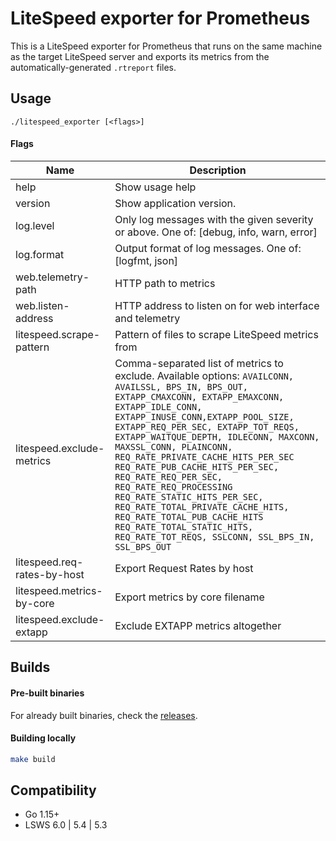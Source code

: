 # LiteSpeed exporter for Prometheus

This is a LiteSpeed exporter for Prometheus that runs on the same machine as
the target LiteSpeed server and exports its metrics from the automatically-generated `.rtreport` files.

## Usage
```
./litespeed_exporter [<flags>]
```

#### Flags
Name                        | Description
----------------------------|-----------------
help                        | Show usage help
version                     | Show application version.
log.level                   | Only log messages with the given severity or above. One of: [debug, info, warn, error]
log.format                  | Output format of log messages. One of: [logfmt, json]
web.telemetry-path          | HTTP path to metrics
web.listen-address          | HTTP address to listen on for web interface and telemetry
litespeed.scrape-pattern    | Pattern of files to scrape LiteSpeed metrics from
litespeed.exclude-metrics   | Comma-separated list of metrics to exclude. Available options: `AVAILCONN, AVAILSSL, BPS_IN, BPS_OUT, EXTAPP_CMAXCONN, EXTAPP_EMAXCONN, EXTAPP_IDLE_CONN, EXTAPP_INUSE_CONN,EXTAPP_POOL_SIZE, EXTAPP_REQ_PER_SEC, EXTAPP_TOT_REQS, EXTAPP_WAITQUE_DEPTH, IDLECONN, MAXCONN, MAXSSL_CONN, PLAINCONN, REQ_RATE_PRIVATE_CACHE_HITS_PER_SEC REQ_RATE_PUB_CACHE_HITS_PER_SEC, REQ_RATE_REQ_PER_SEC, REQ_RATE_REQ_PROCESSING REQ_RATE_STATIC_HITS_PER_SEC, REQ_RATE_TOTAL_PRIVATE_CACHE_HITS, REQ_RATE_TOTAL_PUB_CACHE_HITS REQ_RATE_TOTAL_STATIC_HITS, REQ_RATE_TOT_REQS, SSLCONN, SSL_BPS_IN, SSL_BPS_OUT`
litespeed.req-rates-by-host | Export Request Rates by host
litespeed.metrics-by-core   | Export metrics by core filename
litespeed.exclude-extapp    | Exclude EXTAPP metrics altogether

## Builds

#### Pre-built binaries
For already built binaries, check the [releases](github.com/hostinger/litespeed_exporter/releases).

#### Building locally
```sh
make build
```

## Compatibility
 - Go 1.15+
 - LSWS 6.0 | 5.4 | 5.3
